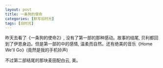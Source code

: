 ```yaml
---
layout: post
title: 一条狗的使命
categories: [默写旧时光]
tags: [旧时光]
---
```


昨天去看了《一条狗的使命2》, 没有了第一部的那种感动。故事的结尾, 贝利都回到了伊恩身边。但是第一部的中的感情, 温柔而自然。还有绝美的音乐《Home We'll Go》(竟然是我的手机铃声)

不过第二部结尾的那块麦田配白云, 美。


